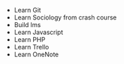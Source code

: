 - Learn Git
- Learn Sociology from  crash course
- Build lms
- Learn Javascript
- Learn PHP
- Learn Trello
- Learn OneNote
